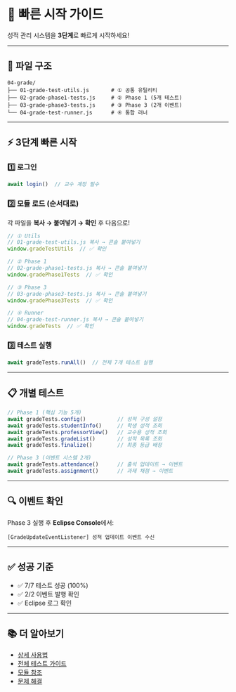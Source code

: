 # 🚀 빠른 시작 가이드

성적 관리 시스템을 **3단계**로 빠르게 시작하세요!

---

## 📁 파일 구조

```
04-grade/
├── 01-grade-test-utils.js       # ① 공통 유틸리티
├── 02-grade-phase1-tests.js     # ② Phase 1 (5개 테스트)
├── 03-grade-phase3-tests.js     # ③ Phase 3 (2개 이벤트)
└── 04-grade-test-runner.js      # ④ 통합 러너
```

---

## ⚡ 3단계 빠른 시작

### 1️⃣ 로그인

```javascript
await login()  // 교수 계정 필수
```

### 2️⃣ 모듈 로드 (순서대로)

각 파일을 **복사 → 붙여넣기 → 확인** 후 다음으로!

```javascript
// ① Utils
// 01-grade-test-utils.js 복사 → 콘솔 붙여넣기
window.gradeTestUtils  // ✅ 확인

// ② Phase 1
// 02-grade-phase1-tests.js 복사 → 콘솔 붙여넣기
window.gradePhase1Tests  // ✅ 확인

// ③ Phase 3
// 03-grade-phase3-tests.js 복사 → 콘솔 붙여넣기
window.gradePhase3Tests  // ✅ 확인

// ④ Runner
// 04-grade-test-runner.js 복사 → 콘솔 붙여넣기
window.gradeTests  // ✅ 확인
```

### 3️⃣ 테스트 실행

```javascript
await gradeTests.runAll()  // 전체 7개 테스트 실행
```

---

## 📋 개별 테스트

```javascript
// Phase 1 (핵심 기능 5개)
await gradeTests.config()          // 성적 구성 설정
await gradeTests.studentInfo()     // 학생 성적 조회
await gradeTests.professorView()   // 교수용 성적 조회
await gradeTests.gradeList()       // 성적 목록 조회
await gradeTests.finalize()        // 최종 등급 배정

// Phase 3 (이벤트 시스템 2개)
await gradeTests.attendance()      // 출석 업데이트 → 이벤트
await gradeTests.assignment()      // 과제 채점 → 이벤트
```

---

## 🔍 이벤트 확인

Phase 3 실행 후 **Eclipse Console**에서:

```
[GradeUpdateEventListener] 성적 업데이트 이벤트 수신
```

---

## ✅ 성공 기준

- ✅ 7/7 테스트 성공 (100%)
- ✅ 2/2 이벤트 발행 확인
- ✅ Eclipse 로그 확인

---

## 📚 더 알아보기

- [상세 사용법](./06-USAGE-GUIDE.md)
- [전체 테스트 가이드](./07-TESTING-GUIDE.md)
- [모듈 참조](./08-MODULE-REFERENCE.md)
- [문제 해결](./09-TROUBLESHOOTING.md)
